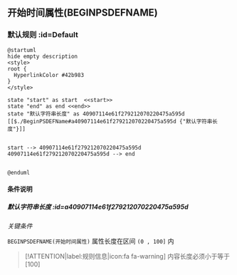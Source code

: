 ## 开始时间属性(BEGINPSDEFNAME) <!-- {docsify-ignore-all} -->

   

### 默认规则 :id=Default

```plantuml
@startuml
hide empty description
<style>
root {
  HyperlinkColor #42b983
}
</style>

state "start" as start  <<start>>
state "end" as end <<end>>
state "默认字符串长度" as 40907114e61f279212070220475a595d [[$./BeginPSDEFName#a40907114e61f279212070220475a595d {"默认字符串长度"}]]


start --> 40907114e61f279212070220475a595d 
40907114e61f279212070220475a595d --> end 


@enduml
```

#### 条件说明

##### 默认字符串长度 :id=a40907114e61f279212070220475a595d


*关键条件*


`BEGINPSDEFNAME(开始时间属性)` 属性长度在区间 `(0 , 100]` 内

> [!ATTENTION|label:规则信息|icon:fa fa-warning]
> 内容长度必须小于等于[100]







